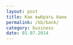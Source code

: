 ```yaml
---
layout: post
title: Как выбрать банк
permalink: /kb/bank/
category: business
date: 01.07.2014
---
```

